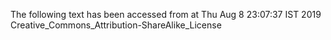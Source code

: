 The following text has been accessed from at Thu Aug 8 23:07:37 IST 2019
Creative_Commons_Attribution-ShareAlike_License
